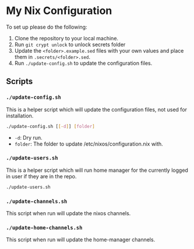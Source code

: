 # My Nix Configuration

To set up please do the following:

1. Clone the repository to your local machine.
2. Run `git crypt unlock` to unlock secrets folder
3. Update the `<folder>.example.sed` files with your own values and place them in `.secrets/<folder>.sed`.
4. Run `./update-config.sh` to update the configuration files.

## Scripts

### `./update-config.sh`

This is a helper script which will update the configuration files, not used for installation.

```sh
./update-config.sh [[-d]] [folder]
```

- `-d`: Dry run.
- `folder`: The folder to update /etc/nixos/configuration.nix with.

### `./update-users.sh`

This is a helper script which will run home manager for the currently logged in user if they are in the repo.

```sh
./update-users.sh
```

### `./update-channels.sh`

This script when run will update the nixos channels.

### `./update-home-channels.sh`

This script when run will update the home-manager channels.
